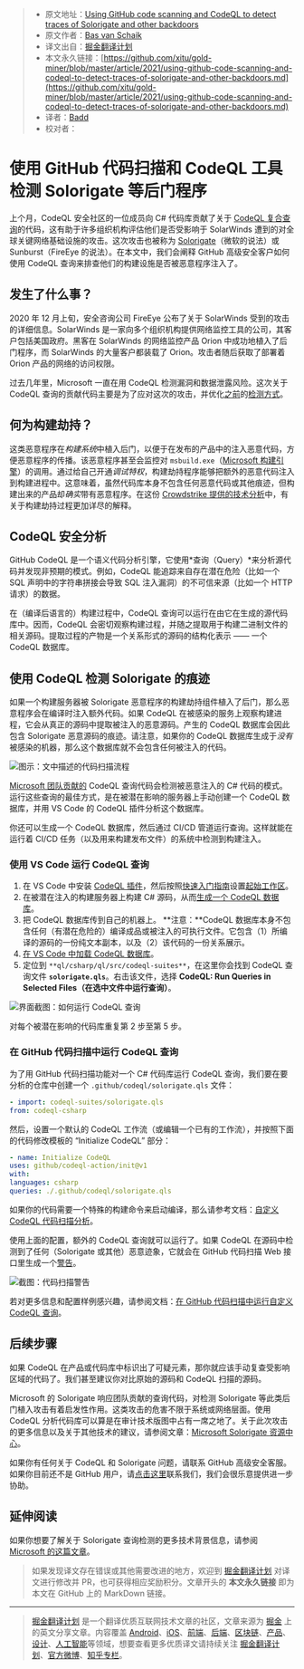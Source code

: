 > * 原文地址：[Using GitHub code scanning and CodeQL to detect traces of Solorigate and other backdoors](https://github.blog/2021-03-16-using-github-code-scanning-and-codeql-to-detect-traces-of-solorigate-and-other-backdoors/)
> * 原文作者：[Bas van Schaik](https://github.blog/author/sjgithub/)
> * 译文出自：[掘金翻译计划](https://github.com/xitu/gold-miner)
> * 本文永久链接：[https://github.com/xitu/gold-miner/blob/master/article/2021/using-github-code-scanning-and-codeql-to-detect-traces-of-solorigate-and-other-backdoors.md](https://github.com/xitu/gold-miner/blob/master/article/2021/using-github-code-scanning-and-codeql-to-detect-traces-of-solorigate-and-other-backdoors.md)
> * 译者：[Badd](https://juejin.cn/user/1134351730353207)
> * 校对者：

# 使用 GitHub 代码扫描和 CodeQL 工具检测 Solorigate 等后门程序

上个月，CodeQL 安全社区的一位成员向 C# 代码库贡献了关于 [CodeQL 复合查询](https://github.com/github/codeql/pull/5083)的代码，这有助于许多组织机构评估他们是否受影响于 SolarWinds 遭到的对全球关键网络基础设施的攻击。这次攻击也被称为 [Solorigate](http://aka.ms/solorigate)（微软的说法）或 Sunburst（FireEye 的说法）。在本文中，我们会阐释 GitHub 高级安全客户如何使用 CodeQL 查询来排查他们的构建设施是否被恶意程序注入了。

## 发生了什么事？

2020 年 12 月上旬，安全咨询公司 FireEye 公布了关于 SolarWinds 受到的攻击的详细信息。SolarWinds 是一家向多个组织机构提供网络监控工具的公司，其客户包括美国政府。黑客在 SolarWinds 的网络监控产品 Orion 中成功地植入了后门程序，而 SolarWinds 的大量客户都装载了 Orion。攻击者随后获取了部署着 Orion 产品的网络的访问权限。

过去几年里，Microsoft 一直在用 CodeQL 检测漏洞和数据泄露风险。这次关于 CodeQL 查询的贡献代码主要是为了应对这次的攻击，并优化[之前](https://msrc-blog.microsoft.com/2018/08/16/vulnerability-hunting-with-semmle-ql-part-1/)的[检测方式](https://msrc-blog.microsoft.com/2019/03/19/vulnerability-hunting-with-semmle-ql-part-2/)。

## 何为构建劫持？

这类恶意程序在*构建系统*中植入后门，以便于在发布的产品中的注入恶意代码，方便恶意程序的传播。该恶意程序甚至会监控对 `msbuild.exe`（[Microsoft 构建引擎](https://docs.microsoft.com/en-us/visualstudio/msbuild/msbuild)）的调用。通过给自己开通*调试特权*，构建劫持程序能够把额外的恶意代码注入到构建进程中。这意味着，虽然代码库本身不包含任何恶意代码或其他痕迹，但构建出来的产品却*确实*带有恶意程序。在这份 [Crowdstrike 提供的技术分析](https://www.crowdstrike.com/blog/sunspot-malware-technical-analysis/)中，有关于构建劫持过程更加详尽的解释。

## CodeQL 安全分析

GitHub CodeQL 是一个语义代码分析引擎，它使用*查询（Query）*来分析源代码并发现非预期的模式。例如，CodeQL 能追踪来自存在潜在危险（比如一个 SQL 声明中的字符串拼接会导致 SQL 注入漏洞）的不可信来源（比如一个 HTTP 请求）的数据。

在（编译后语言的）构建过程中，CodeQL 查询可以运行在由它在生成的源代码库中。因而，CodeQL 会密切观察构建过程，并随之提取用于构建二进制文件的相关源码。提取过程的产物是一个关系形式的源码的结构化表示 —— 一个 CodeQL 数据库。

## 使用 CodeQL 检测 Solorigate 的痕迹

如果一个构建服务器被 Solorigate 恶意程序的构建劫持组件植入了后门，那么恶意程序会在编译时注入额外代码。如果 CodeQL 在被感染的服务上观察构建进程，它会从真正的源码中提取被注入的恶意源码。产生的 CodeQL 数据库会因此包含 Solorigate 恶意源码的痕迹。请注意，如果你的 CodeQL 数据库生成于*没有*被感染的机器，那么这个数据库就不会包含任何被注入的代码。

![图示：文中描述的代码扫描流程](https://github.blog/wp-content/uploads/2021/03/Screen-Shot-2021-03-10-at-4.41.07-PM.png?w=1024&resize=1024%2C589)

[Microsoft 团队贡献的](https://github.com/github/codeql/pull/5083) CodeQL 查询代码会检测被恶意注入的 C# 代码的模式。运行这些查询的最佳方式，是在被潜在影响的服务器上手动创建一个 CodeQL 数据库，并用 VS Code 的 CodeQL 插件分析这个数据库。

你还可以生成一个 CodeQL 数据库，然后通过 CI/CD 管道运行查询。这样就能在运行着 CI/CD 任务（以及用来构建发布文件）的系统中检测到构建注入。

### 使用 VS Code 运行 CodeQL 查询

1. 在 VS Code 中安装 [CodeQL 插件](https://codeql.github.com/docs/codeql-for-visual-studio-code/setting-up-codeql-in-visual-studio-code/)，然后按照[快速入门指南](https://marketplace.visualstudio.com/items?itemName=GitHub.vscode-codeql#quick-start-installing-and-configuring-the-extension-1)设置[起始工作区](https://marketplace.visualstudio.com/items?itemName=GitHub.vscode-codeql#cloning-the-codeql-starter-workspace)。
2. 在被潜在注入的构建服务器上构建 C# 源码，从而[生成一个 CodeQL 数据库](https://codeql.github.com/docs/codeql-cli/creating-codeql-databases/)。
3. 把 CodeQL 数据库传到自己的机器上。
   **注意：**CodeQL 数据库本身不包含任何（有潜在危险的）编译成品或被注入的可执行文件。它包含（1）所编译的源码的一份纯文本副本，以及（2）该代码的一份关系展示。
4. [在 VS Code 中加载 CodeQL 数据库](https://codeql.github.com/docs/codeql-for-visual-studio-code/analyzing-your-projects/)。
5. 定位到 `**ql/csharp/ql/src/codeql-suites**`，在这里你会找到 CodeQL 查询文件 **`solorigate.qls`**。右击该文件，选择 **CodeQL: Run Queries in Selected Files（在选中文件中运行查询）**。

![界面截图：如何运行 CodeQL 查询](https://github.blog/wp-content/uploads/2021/03/code-scanning-and-codeql-detect-solorigate-fig-2.png?w=512&resize=512%2C72)

对每个被潜在影响的代码库重复第 2 步至第 5 步。

### 在 GitHub 代码扫描中运行 CodeQL 查询

为了用 GitHub 代码扫描功能对一个 C# 代码库运行 CodeQL 查询，我们要在要分析的仓库中创建一个 `.github/codeql/solorigate.qls` 文件：

```yaml
- import: codeql-suites/solorigate.qls
from: codeql-csharp
```

然后，设置一个默认的 CodeQL 工作流（或编辑一个已有的工作流），并按照下面的代码修改模板的 “Initialize CodeQL” 部分：

```yaml
- name: Initialize CodeQL
uses: github/codeql-action/init@v1
with:
languages: csharp
queries: ./.github/codeql/solorigate.qls
```

如果你的代码需要一个特殊的构建命令来启动编译，那么请参考文档：[自定义 CodeQL 代码扫描分析](https://docs.github.com/en/github/finding-security-vulnerabilities-and-errors-in-your-code/configuring-the-codeql-workflow-for-compiled-languages)。

使用上面的配置，额外的 CodeQL 查询就可以运行了。如果 CodeQL 在源码中检测到了任何（Solorigate 或其他）恶意迹象，它就会在 GitHub 代码扫描 Web 接口里生成一个[警告](https://docs.github.com/en/github/finding-security-vulnerabilities-and-errors-in-your-code/managing-code-scanning-alerts-for-your-repository)。

![截图：代码扫描警告](https://github.blog/wp-content/uploads/2021/03/code-scanning-and-codeql-detect-solorigate-fig-3.png?w=512&resize=512%2C140)

若对更多信息和配置样例感兴趣，请参阅文档：[在 GitHub 代码扫描中运行自定义 CodeQL 查询](https://docs.github.com/en/github/finding-security-vulnerabilities-and-errors-in-your-code/configuring-codeql-code-scanning-in-your-ci-system#running-additional-queries)。

## 后续步骤

如果 CodeQL 在产品或代码库中标识出了可疑元素，那你就应该手动复查受影响区域的代码了。我们甚至建议你对比原始的源码和 CodeQL 扫描的源码。

Microsoft 的 Solorigate 响应团队贡献的查询代码，对检测 Solorigate 等此类后门植入攻击有着启发性作用。这类攻击的危害不限于系统或网络层面。使用 CodeQL 分析代码库可以算是在审计技术版图中占有一席之地了。关于此次攻击的更多信息以及关于其他技术的建议，请参阅文章：[Microsoft Solorigate 资源中心](https://aka.ms/solorigate)。

如果你有任何关于 CodeQL 和 Solorigate 问题，请联系 GitHub 高级安全客服。如果你目前还不是 GitHub 用户，请[点击这里](https://enterprise.github.com/contact?utm_source=github&utm_medium=site&utm_campaign=adv-security&ref_page=/features/security&ref_cta=Contact%20Sales&ref_loc=hero)联系我们，我们会很乐意提供进一步协助。

## 延伸阅读

如果你想要了解关于 Solorigate 查询检测的更多技术背景信息，请参阅 [Microsoft 的这篇文章](https://www.microsoft.com/security/blog/2021/02/25/microsoft-open-sources-codeql-queries-used-to-hunt-for-solorigate-activity/)。

> 如果发现译文存在错误或其他需要改进的地方，欢迎到 [掘金翻译计划](https://github.com/xitu/gold-miner) 对译文进行修改并 PR，也可获得相应奖励积分。文章开头的 **本文永久链接** 即为本文在 GitHub 上的 MarkDown 链接。

---

> [掘金翻译计划](https://github.com/xitu/gold-miner) 是一个翻译优质互联网技术文章的社区，文章来源为 [掘金](https://juejin.im) 上的英文分享文章。内容覆盖 [Android](https://github.com/xitu/gold-miner#android)、[iOS](https://github.com/xitu/gold-miner#ios)、[前端](https://github.com/xitu/gold-miner#前端)、[后端](https://github.com/xitu/gold-miner#后端)、[区块链](https://github.com/xitu/gold-miner#区块链)、[产品](https://github.com/xitu/gold-miner#产品)、[设计](https://github.com/xitu/gold-miner#设计)、[人工智能](https://github.com/xitu/gold-miner#人工智能)等领域，想要查看更多优质译文请持续关注 [掘金翻译计划](https://github.com/xitu/gold-miner)、[官方微博](http://weibo.com/juejinfanyi)、[知乎专栏](https://zhuanlan.zhihu.com/juejinfanyi)。
